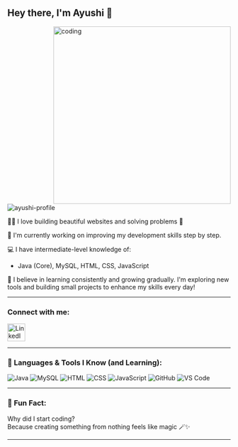 <h2>Hey there, I'm Ayushi 👋</h2>
<img align="right" alt="coding" width="400" src="https://media.giphy.com/media/v1.Y2lkPWVjZjA1ZTQ3aDI3OGx0OGszbWhzZTd3a3g4ajZvbGxvcmp5ZDdtY3d2eXkxZmk3cSZlcD12MV9naWZzX3NlYXJjaCZjdD1n/QDjpIL6oNCVZ4qzGs7/giphy.gif&ct=g"" />

<p align="left"> <img src="https://komarev.com/ghpvc/?username=ayushi-profile&label=Profile%20views&color=0e75b6&style=flat" alt="ayushi-profile" /> </p>

👨‍💻 I love building beautiful websites and solving problems 💖

🌱 I'm currently working on improving my development skills step by step.

💻 I have intermediate-level knowledge of:
- Java (Core), MySQL, HTML, CSS, JavaScript

🎯 I believe in learning consistently and growing gradually. I'm exploring new tools and building small projects to enhance my skills every day!


---


<h3 align="left">Connect with me:</h3>
<p align="left">
  <a href="https://www.linkedin.com/in/ayushi-baghel-a282a424b/" target="_blank">
    <img align="center" src="https://raw.githubusercontent.com/rahuldkjain/github-profile-readme-generator/master/src/images/icons/Social/linked-in-alt.svg" alt="LinkedIn" height="40" width="40" />
  </a>
</p>


---


### 🚀 Languages & Tools I Know (and Learning):

![Java](https://img.shields.io/badge/Java-ED8B00?style=for-the-badge&logo=java&logoColor=white)
![MySQL](https://img.shields.io/badge/MySQL-00000F?style=for-the-badge&logo=mysql&logoColor=white)
![HTML](https://img.shields.io/badge/HTML-E34F26?style=for-the-badge&logo=html5&logoColor=white)
![CSS](https://img.shields.io/badge/CSS-1572B6?style=for-the-badge&logo=css3&logoColor=white)
![JavaScript](https://img.shields.io/badge/JavaScript-F7DF1E?style=for-the-badge&logo=javascript&logoColor=black)
![GitHub](https://img.shields.io/badge/GitHub-181717?style=for-the-badge&logo=github&logoColor=white)
![VS Code](https://img.shields.io/badge/VSCode-007ACC?style=for-the-badge&logo=visual%20studio%20code&logoColor=white)

---

### 🧩 Fun Fact:

Why did I start coding?  
Because creating something from nothing feels like magic 🪄✨

---





